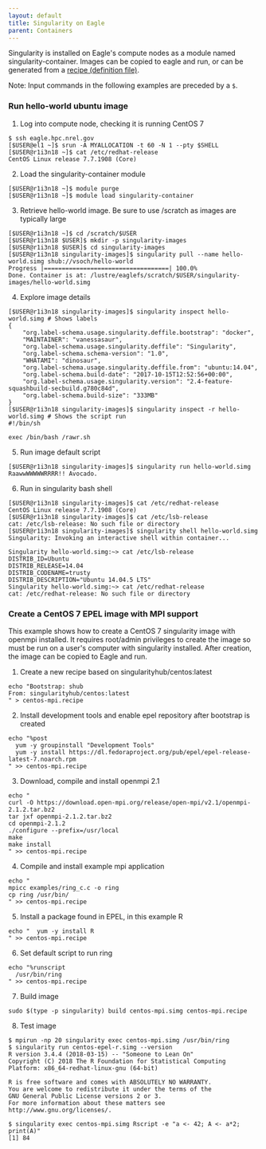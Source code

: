 ```yaml
---
layout: default
title: Singularity on Eagle
parent: Containers
---
```

Singularity is installed on Eagle's compute nodes as a module named singularity-container.  Images can be copied to eagle and run, or can be generated from a [recipe (definition file)](https://sylabs.io/guides/3.6/user-guide/definition_files.html). 

Note: Input commands in the following examples are preceded by a `$`.

### Run hello-world ubuntu image

1. Log into compute node, checking it is running CentOS 7 
```
$ ssh eagle.hpc.nrel.gov
[$USER@el1 ~]$ srun -A MYALLOCATION -t 60 -N 1 --pty $SHELL
[$USER@r1i3n18 ~]$ cat /etc/redhat-release 
CentOS Linux release 7.7.1908 (Core) 
```
2. Load the singularity-container module
```
[$USER@r1i3n18 ~]$ module purge
[$USER@r1i3n18 ~]$ module load singularity-container
```
3. Retrieve hello-world image.  Be sure to use /scratch as images are typically large
```
[$USER@r1i3n18 ~]$ cd /scratch/$USER
[$USER@r1i3n18 $USER]$ mkdir -p singularity-images
[$USER@r1i3n18 $USER]$ cd singularity-images
[$USER@r1i3n18 singularity-images]$ singularity pull --name hello-world.simg shub://vsoch/hello-world
Progress |===================================| 100.0% 
Done. Container is at: /lustre/eaglefs/scratch/$USER/singularity-images/hello-world.simg
```
4. Explore image details
```
[$USER@r1i3n18 singularity-images]$ singularity inspect hello-world.simg # Shows labels
{
    "org.label-schema.usage.singularity.deffile.bootstrap": "docker",
    "MAINTAINER": "vanessasaur",
    "org.label-schema.usage.singularity.deffile": "Singularity",
    "org.label-schema.schema-version": "1.0",
    "WHATAMI": "dinosaur",
    "org.label-schema.usage.singularity.deffile.from": "ubuntu:14.04",
    "org.label-schema.build-date": "2017-10-15T12:52:56+00:00",
    "org.label-schema.usage.singularity.version": "2.4-feature-squashbuild-secbuild.g780c84d",
    "org.label-schema.build-size": "333MB"
}
[$USER@r1i3n18 singularity-images]$ singularity inspect -r hello-world.simg # Shows the script run
#!/bin/sh 

exec /bin/bash /rawr.sh
```
5. Run image default script
```
[$USER@r1i3n18 singularity-images]$ singularity run hello-world.simg
RaawwWWWWWRRRR!! Avocado.
```
6. Run in singularity bash shell
```
[$USER@r1i3n18 singularity-images]$ cat /etc/redhat-release 
CentOS Linux release 7.7.1908 (Core)
[$USER@r1i3n18 singularity-images]$ cat /etc/lsb-release 
cat: /etc/lsb-release: No such file or directory
[$USER@r1i3n18 singularity-images]$ singularity shell hello-world.simg
Singularity: Invoking an interactive shell within container...

Singularity hello-world.simg:~> cat /etc/lsb-release 
DISTRIB_ID=Ubuntu
DISTRIB_RELEASE=14.04
DISTRIB_CODENAME=trusty
DISTRIB_DESCRIPTION="Ubuntu 14.04.5 LTS"
Singularity hello-world.simg:~> cat /etc/redhat-release 
cat: /etc/redhat-release: No such file or directory
```
### Create a CentOS 7 EPEL image with MPI support

This example shows how to create a CentOS 7 singularity image with openmpi installed.  It requires root/admin privileges to create the image so must be run on a user's computer with singularity installed.  After creation, the image can be copied to Eagle and run.

1. Create a new recipe based on singularityhub/centos:latest
```
echo "Bootstrap: shub
From: singularityhub/centos:latest
" > centos-mpi.recipe
```
2. Install development tools and enable epel repository after bootstrap is created
```
echo "%post
  yum -y groupinstall "Development Tools"
  yum -y install https://dl.fedoraproject.org/pub/epel/epel-release-latest-7.noarch.rpm
" >> centos-mpi.recipe
```
3. Download, compile and install openmpi 2.1
```
echo "
curl -O https://download.open-mpi.org/release/open-mpi/v2.1/openmpi-2.1.2.tar.bz2
tar jxf openmpi-2.1.2.tar.bz2
cd openmpi-2.1.2
./configure --prefix=/usr/local
make
make install
" >> centos-mpi.recipe
```
4. Compile and install example mpi application
```
echo "
mpicc examples/ring_c.c -o ring
cp ring /usr/bin/
" >> centos-mpi.recipe

```
5. Install a package found in EPEL, in this example R
```
echo "  yum -y install R
" >> centos-mpi.recipe
```
6. Set default script to run ring
```
echo "%runscript
  /usr/bin/ring
" >> centos-mpi.recipe
```
7. Build image
```
sudo $(type -p singularity) build centos-mpi.simg centos-mpi.recipe
```
8. Test image
```
$ mpirun -np 20 singularity exec centos-mpi.simg /usr/bin/ring
$ singularity run centos-epel-r.simg --version
R version 3.4.4 (2018-03-15) -- "Someone to Lean On"
Copyright (C) 2018 The R Foundation for Statistical Computing
Platform: x86_64-redhat-linux-gnu (64-bit)

R is free software and comes with ABSOLUTELY NO WARRANTY.
You are welcome to redistribute it under the terms of the
GNU General Public License versions 2 or 3.
For more information about these matters see
http://www.gnu.org/licenses/.

$ singularity exec centos-mpi.simg Rscript -e "a <- 42; A <- a*2; print(A)"
[1] 84
```
